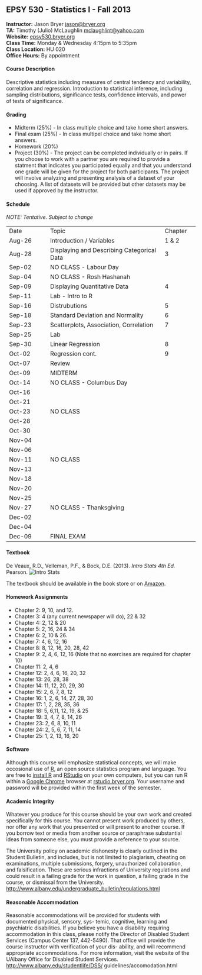 ## EPSY 530 - Statistics I - Fall 2013

**Instructor:** Jason Bryer [jason@bryer.org](mailto:jason@bryer.org)  
**TA:** Timothy (Julio) McLaughlin [mclaughlint@yahoo.com](mailto:mclaughlint@yahoo.com)  
**Website:** [epsy530.bryer.org](http://epsy530.bryer.org)  
**Class Time:** Monday & Wednesday 4:15pm to 5:35pm  
**Class Location:** HU 020  
**Office Hours:** By appointment  

#### Course Description

Descriptive statistics including measures of central tendency and variability, correlation and regression. Introduction to statistical inference, including sampling distributions, significance tests, confidence intervals, and power of tests of significance.

#### Grading

* Midterm (25%) - In class multiple choice and take home short answers.
* Final exam (25%) - In class multipel choice and take home short answers.
* Homework (20%)
* Project (30%) - The project can be completed individually or in pairs. If you choose to work with a partner you are required to provide a statment that indicates you participated equally and that you understand one grade will be given for the project for both participants. The project will involve analyzing and presenting analysis of a dataset of your choosing. A list of datasets will be provided but other datasets may be used if approved by the instructor.

#### Schedule

*NOTE: Tentative. Subject to change*

<table border=0 cellpadding=0 cellspacing=0 width=386 style='border-collapse:
 collapse;table-layout:fixed;width:386pt'>
 <col class=xl68 width=79 style='mso-width-source:userset;mso-width-alt:3370;
 width:79pt'>
 <col class=xl69 width=248 style='mso-width-source:userset;mso-width-alt:10581;
 width:248pt'>
 <col class=xl70 width=59 style='mso-width-source:userset;mso-width-alt:2517;
 width:59pt'>
 <tr height=18 style='height:18.0pt'>
  <td height=18 class=xl65 width=79 style='height:18.0pt;width:79pt'>Date</td>
  <td class=xl66 width=248 style='width:248pt'>Topic</td>
  <td class=xl67 width=59 style='width:59pt'>Chapter</td>
 </tr>
 <tr height=18 style='height:18.0pt'>
  <td height=18 class=xl68 style='height:18.0pt'>Aug-26</td>
  <td class=xl69>Introduction / Variables</td>
  <td class=xl70>1 &amp; 2</td>
 </tr>
 <tr height=18 style='height:18.0pt'>
  <td height=18 class=xl68 style='height:18.0pt'>Aug-28</td>
  <td class=xl69>Displaying and Describing Categorical Data</td>
  <td class=xl70>3</td>
 </tr>
 <tr height=18 style='height:18.0pt'>
  <td height=18 class=xl68 style='height:18.0pt'>Sep-02</td>
  <td class=xl69>NO CLASS - Labour Day</td>
  <td class=xl70></td>
 </tr>
 <tr height=18 style='height:18.0pt'>
  <td height=18 class=xl68 style='height:18.0pt'>Sep-04</td>
  <td class=xl69>NO CLASS - Rosh Hashanah</td>
  <td class=xl70></td>
 </tr>
 <tr height=18 style='height:18.0pt'>
  <td height=18 class=xl68 style='height:18.0pt'>Sep-09</td>
  <td class=xl69>Displaying Quantitative Data</td>
  <td class=xl70>4</td>
 </tr>
 <tr height=18 style='height:18.0pt'>
  <td height=18 class=xl68 style='height:18.0pt'>Sep-11</td>
  <td class=xl69>Lab - Intro to R</td>
  <td class=xl70></td>
 </tr>
 <tr height=18 style='height:18.0pt'>
  <td height=18 class=xl68 style='height:18.0pt'>Sep-16</td>
  <td class=xl69>Distrubutions</td>
  <td class=xl70>5</td>
 </tr>
 <tr height=18 style='height:18.0pt'>
  <td height=18 class=xl68 style='height:18.0pt'>Sep-18</td>
  <td class=xl69>Standard Deviation and Normality</td>
  <td class=xl70>6</td>
 </tr>
 <tr height=18 style='height:18.0pt'>
  <td height=18 class=xl68 style='height:18.0pt'>Sep-23</td>
  <td class=xl69>Scatterplots, Association, Correlation</td>
  <td class=xl70>7</td>
 </tr>
 <tr height=18 style='height:18.0pt'>
  <td height=18 class=xl68 style='height:18.0pt'>Sep-25</td>
  <td class=xl69>Lab</td>
  <td class=xl70></td>
 </tr>
 <tr height=18 style='height:18.0pt'>
  <td height=18 class=xl68 style='height:18.0pt'>Sep-30</td>
  <td class=xl69>Linear Regression</td>
  <td class=xl70>8</td>
 </tr>
 <tr height=18 style='height:18.0pt'>
  <td height=18 class=xl68 style='height:18.0pt'>Oct-02</td>
  <td class=xl69>Regression cont.</td>
  <td class=xl70>9</td>
 </tr>
 <tr height=18 style='height:18.0pt'>
  <td height=18 class=xl68 style='height:18.0pt'>Oct-07</td>
  <td class=xl69>Review</td>
  <td class=xl70></td>
 </tr>
 <tr height=18 style='height:18.0pt'>
  <td height=18 class=xl68 style='height:18.0pt'>Oct-09</td>
  <td class=xl69>MIDTERM</td>
  <td class=xl70></td>
 </tr>
 <tr height=18 style='height:18.0pt'>
  <td height=18 class=xl68 style='height:18.0pt'>Oct-14</td>
  <td class=xl69>NO CLASS - Columbus Day</td>
  <td class=xl70></td>
 </tr>
 <tr height=18 style='height:18.0pt'>
  <td height=18 class=xl68 style='height:18.0pt'>Oct-16</td>
  <td class=xl69></td>
  <td class=xl70></td>
 </tr>
 <tr height=18 style='height:18.0pt'>
  <td height=18 class=xl68 style='height:18.0pt'>Oct-21</td>
  <td class=xl69></td>
  <td class=xl70></td>
 </tr>
 <tr height=18 style='height:18.0pt'>
  <td height=18 class=xl68 style='height:18.0pt'>Oct-23</td>
  <td class=xl69>NO CLASS</td>
  <td class=xl70></td>
 </tr>
 <tr height=18 style='height:18.0pt'>
  <td height=18 class=xl68 style='height:18.0pt'>Oct-28</td>
  <td class=xl69></td>
  <td class=xl70></td>
 </tr>
 <tr height=18 style='height:18.0pt'>
  <td height=18 class=xl68 style='height:18.0pt'>Oct-30</td>
  <td class=xl69></td>
  <td class=xl70></td>
 </tr>
 <tr height=18 style='height:18.0pt'>
  <td height=18 class=xl68 style='height:18.0pt'>Nov-04</td>
  <td class=xl69></td>
  <td class=xl70></td>
 </tr>
 <tr height=18 style='height:18.0pt'>
  <td height=18 class=xl68 style='height:18.0pt'>Nov-06</td>
  <td class=xl69></td>
  <td class=xl70></td>
 </tr>
 <tr height=18 style='height:18.0pt'>
  <td height=18 class=xl68 style='height:18.0pt'>Nov-11</td>
  <td class=xl69>NO CLASS</td>
  <td class=xl70></td>
 </tr>
 <tr height=18 style='height:18.0pt'>
  <td height=18 class=xl68 style='height:18.0pt'>Nov-13</td>
  <td class=xl69></td>
  <td class=xl70></td>
 </tr>
 <tr height=18 style='height:18.0pt'>
  <td height=18 class=xl68 style='height:18.0pt'>Nov-18</td>
  <td class=xl69></td>
  <td class=xl70></td>
 </tr>
 <tr height=18 style='height:18.0pt'>
  <td height=18 class=xl68 style='height:18.0pt'>Nov-20</td>
  <td class=xl69></td>
  <td class=xl70></td>
 </tr>
 <tr height=18 style='height:18.0pt'>
  <td height=18 class=xl68 style='height:18.0pt'>Nov-25</td>
  <td class=xl69></td>
  <td class=xl70></td>
 </tr>
 <tr height=18 style='height:18.0pt'>
  <td height=18 class=xl68 style='height:18.0pt'>Nov-27</td>
  <td class=xl69>NO CLASS - Thanksgiving</td>
  <td class=xl70></td>
 </tr>
 <tr height=18 style='height:18.0pt'>
  <td height=18 class=xl68 style='height:18.0pt'>Dec-02</td>
  <td class=xl69></td>
  <td class=xl70></td>
 </tr>
 <tr height=18 style='height:18.0pt'>
  <td height=18 class=xl68 style='height:18.0pt'>Dec-04</td>
  <td class=xl69></td>
  <td class=xl70></td>
 </tr>
 <tr height=18 style='height:18.0pt'>
  <td height=18 class=xl68 style='height:18.0pt'>Dec-09</td>
  <td class=xl69>FINAL EXAM</td>
  <td class=xl70></td>
 </tr>
</table>

#### Textbook

De Veaux, R.D., Velleman, P.F., & Bock, D.E. (2013). *Intro Stats 4th Ed.* Pearson.
![Intro Stats](http://ecx.images-amazon.com/images/I/51dhcukukGL._SY300_.jpg)

The textbook should be available in the book store or on [Amazon](http://www.amazon.com/Intro-Stats-Edition-Richard-Veaux/dp/0321825276/ref=sr_1_3?ie=UTF8&qid=1375575375&sr=8-3&keywords=intro+stats).

#### Homework Assignments

* Chapter 2: 9, 10, and 12.
* Chapter 3: 4 (any current newspaper will do), 22 & 32
* Chapter 4: 2, 12 & 20
* Chapter 5: 2, 16, 24 & 34
* Chapter 6: 2, 10 & 26.
* Chapter 7: 4, 6, 12, 16
* Chapter 8: 8, 12, 16, 20, 28, 42
* Chapter 9: 2, 4, 6, 12, 16 (Note that no exercises are required for chapter 10)
* Chapter 11: 2, 4, 6
* Chapter 12: 2, 4, 6, 16, 20, 32
* Chapter 13: 26, 28, 38
* Chapter 14: 11, 12, 20, 29, 30
* Chapter 15: 2, 6, 7, 8, 12
* Chapter 16: 1, 2, 6, 14, 27, 28, 30
* Chapter 17: 1, 2, 28, 35, 36
* Chapter 18: 5, 6,11, 12, 19, & 25
* Chapter 19: 3, 4, 7, 8, 14, 26
* Chapter 23: 2, 6, 8, 10, 11
* Chapter 24: 2, 5, 6, 7, 11, 14
* Chapter 25: 1, 2, 13, 16, 20


#### Software

Although this course will emphasize statistical concepts, we will make occosional use of [R](http://r-project.org), an open source statistics program and language. You are free to [install R](http://cran.r-project.org/) and [RStudio](http://rstudio.com) on your own computers, but you can run R within a [Google Chrome](http://google.com/chrome) browser at [rstudio.bryer.org](http://rstudio.bryer.org). Your username and password will be provided within the first week of the semester.

#### Academic Integrity
Whatever you produce for this course should be your own work and created specifically for this course. You cannot present work produced by others, nor offer any work that you presented or will present to another course. If you borrow text or media from another source or paraphrase substantial ideas from someone else, you must provide a reference to your source.The University policy on academic dishonesty is clearly outlined in the Student Bulletin, and includes, but is not limited to plagiarism, cheating on examinations, multiple submissions, forgery, unauthorized collaboration, and falsification. These are serious infractions of University regulations and could result in a failing grade for the work in question, a failing grade in the course, or dismissal from the University. http://www.albany.edu/undergraduate_bulletin/regulations.html

#### Reasonable Accommodation
Reasonable accommodations will be provided for students with documented physical, sensory, sys- temic, cognitive, learning and psychiatric disabilities. If you believe you have a disability requiring accommodation in this class, please notify the Director of Disabled Student Services (Campus Center 137, 442-5490). That office will provide the course instructor with verification of your dis- ability, and will recommend appropriate accommodations. For more information, visit the website of the UAlbany Office for Disabled Student Services. http://www.albany.edu/studentlife/DSS/ guidelines/accomodation.html
